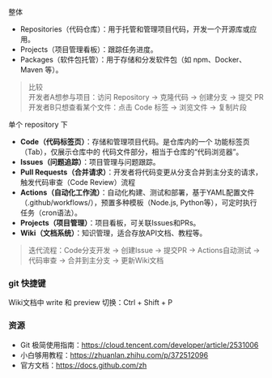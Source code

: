 整体
- Repositories（代码仓库）：用于托管和管理项目代码，开发一个开源库或应用。
- Projects（项目管理看板）：跟踪任务进度。
- Packages（软件包托管）：用于存储和分发软件包（如 npm、Docker、Maven 等）。

> 比较  
> 开发者A想参与项目：访问 Repository → 克隆代码 → 创建分支 → 提交 PR  
> 开发者B只想查看某个文件：点击 Code 标签 → 浏览文件 → 复制片段  
  
单个 repository 下 
- **Code（代码标签页）**：存储和管理项目代码。是仓库内的一个 功能标签页（Tab），仅展示仓库中的 代码文件部分，相当于仓库的“代码浏览器”。
- **Issues（问题追踪）**：项目管理与问题跟踪。 
- **Pull Requests（合并请求）**：开发者将代码变更从分支合并到主分支的请求，触发代码审查（Code Review）流程  
- **Actions（自动化工作流）**：自动化构建、测试和部署，基于YAML配置文件（.github/workflows/），预置多种模板（Node.js, Python等），可定时执行任务（cron语法）。
- **Projects（项目管理）**：项目看板，可关联Issues和PRs。 
- **Wiki（文档系统）**：知识管理，适合存放API文档、教程等。
  
> 迭代流程：Code分支开发 → 创建Issue → 提交PR → Actions自动测试 → 代码审查 → 合并到主分支 → 更新Wiki文档 

  
  
  
### git 快捷键 
Wiki文档中 write 和 preview 切换：Ctrl + Shift + P 

### 资源 
- Git 极简使用指南：https://cloud.tencent.com/developer/article/2531006
- 小白够用教程：https://zhuanlan.zhihu.com/p/372512096
- 官方文档：https://docs.github.com/zh 


